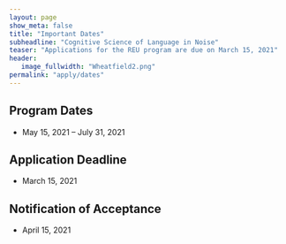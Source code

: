 ```yaml
---
layout: page
show_meta: false
title: "Important Dates"
subheadline: "Cognitive Science of Language in Noise"
teaser: "Applications for the REU program are due on March 15, 2021"
header:
   image_fullwidth: "Wheatfield2.png"
permalink: "apply/dates"
---
```


## Program Dates
 - May 15, 2021 – July 31, 2021

## Application Deadline
 - March 15, 2021

## Notification of Acceptance
 - April 15, 2021
